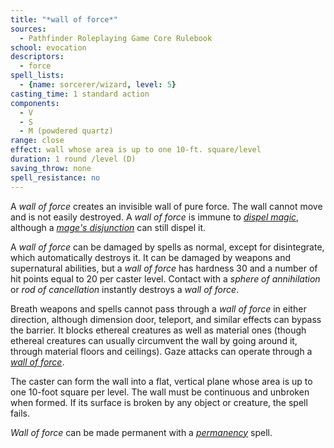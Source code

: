 ```yaml
---
title: "*wall of force*"
sources:
  - Pathfinder Roleplaying Game Core Rulebook
school: evocation
descriptors:
  - force
spell_lists:
  - {name: sorcerer/wizard, level: 5}
casting_time: 1 standard action
components:
  - V
  - S
  - M (powdered quartz)
range: close
effect: wall whose area is up to one 10-ft. square/level
duration: 1 round /level (D)
saving_throw: none
spell_resistance: no
---
```


A *wall of force* creates an invisible wall of pure force. The wall cannot move and is not easily destroyed. A *wall of force* is immune to [*dispel magic*](/spells/dispel-magic/), although a [*mage's disjunction*](/spells/mages-disjunction/) can still dispel it.

A *wall of force* can be damaged by spells as normal, except for disintegrate, which automatically destroys it. It can be damaged by weapons and supernatural abilities, but a *wall of force* has hardness 30 and a number of hit points equal to 20 per caster level. Contact with a *sphere of annihilation* or *rod of cancellation* instantly destroys a *wall of force*.

Breath weapons and spells cannot pass through a *wall of force* in either direction, although dimension door, teleport, and similar effects can bypass the barrier. It blocks ethereal creatures as well as material ones (though ethereal creatures can usually circumvent the wall by going around it, through material floors and ceilings). Gaze attacks can operate through a [*wall of force*](/spells/wall-of-force/).

The caster can form the wall into a flat, vertical plane whose area is up to one 10-foot square per level. The wall must be continuous and unbroken when formed. If its surface is broken by any object or creature, the spell fails.

*Wall of force* can be made permanent with a [*permanency*](/spells/permanency/) spell.

